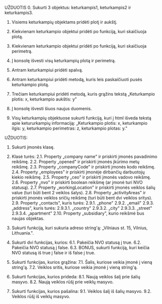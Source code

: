 UŽDUOTIS
0. Sukurti 3 objektus: keturkampis1, keturkampis2 ir keturkampis3.
1. Visiems keturkampių objektams pridėti plotį ir aukštį.
2. Kiekvienam keturkampio objektui pridėti po funkciją, kuri skaičiuoja plotą.
3. Kiekvienam keturkampio objektui pridėti po funkciją, kuri skaičiuoja perimetrą.
4. Į konsolę išvesti visų keturkampių plotą ir perimetrą.

5. Antram keturkampiui pridėti spalvą.
6. Antram keturkampiui pridėti metodą, kuris leis paskaičiuoti pusės keturkampio plotą.

7. Trečiam keturkampiui pridėti metodą, kuris grąžins tekstą „Keturkampio plotis: x, keturkampio aukštis: y"

8. Į konsolę išvesti šiuos naujus duomenis.

9. Visų keturkampių objektuose sukurti funkciją, kuri į html išveda tekstą apie ketururkampių informaciją: „Keturkampio plotis: x, keturkampio ilgis: y, keturkampio perimetras: z, keturkampio plotas: y."



UŽDUOTIS:
1. Sukurti įmonės klasę.
2. Klasė turės:
2.1. Property „company name" ir priskirti įmonės pavadinimo reikšmę.
2.2. Property „opened" ir priskirti įmonės įkūrimo metų reikšmę.
2.3. Property „companyCode" ir priskirti įmonės kodo reikšmę.
2.4. Property „employees" ir priskirti įmonėje dirbančių darbuotojų kiekio reikšmę.
2.5. Property „ceo" ir priskirti įmonės vadovo reikšmę.
2.6. Property „nvo" ir priskirti boolean reikšmę (ar įmonė turi NVO statusą).
2.7. Property „workingLocation" ir priskirti įmonės veiklos šalių value (turi būti bent 2 veiklos šalys).
2.8. Property „activityAreas" ir priskirti įmonės veiklos sričių reikšmę (turi būti bent dvi veiklos sritys).
2.9. Property „contacts", kuris turės:
      2.9.1. „phone"
      2.9.2. „email"
      2.9.3. „address", kuris turės:
          2.9.3.1. „country"
          2.9.3.2. „city"
          2.9.3.3. „street"
          2.9.3.4. „apartment"
2.10. Property „subsidiary", kurio reikšmė bus naujas objektas.


5. Sukurti funkciją, kuri sukuria adreso string'ą: „Vilniaus st. 15, Vilnius, Lithuania.".
6. Sukurti dvi funkcijas, kurios:
       6.1. Pakeičia NVO statusą į true.
       6.2. Pakeičia NVO statusą į false.
       6.3. BONUS, sukurti funkciją, kuri keičia NVO statusą iš true į false ir iš false į true.
7. Sukurti funkcijas, kurios grąžina:
       7.1. Šalis, kuriose veikia įmonė į vieną string'ą.
       7.2. Veiklos sritis, kuriose veikia įmonė į vieną string'ą.
8. Sukurti funkcijas, kurios prideda:
       8.1. Naują veiklos šalį prie šalių masyvo.
       8.2. Naują veiklos rūšį prie veiklų masyvo.
9. Sukurti funkcijas, kurios pašalina:
       9.1. Veiklos šalį iš šalių masyvo.
       9.2. Veiklos rūšį iš veiklų masyvo.